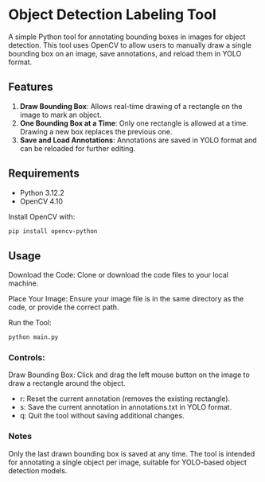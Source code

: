 # Object Detection Labeling Tool

A simple Python tool for annotating bounding boxes in images for object detection. This tool uses OpenCV to allow users to manually draw a single bounding box on an image, save annotations, and reload them in YOLO format.

## Features

1. **Draw Bounding Box**: Allows real-time drawing of a rectangle on the image to mark an object.
2. **One Bounding Box at a Time**: Only one rectangle is allowed at a time. Drawing a new box replaces the previous one.
3. **Save and Load Annotations**: Annotations are saved in YOLO format and can be reloaded for further editing.

## Requirements

- Python 3.12.2
- OpenCV 4.10

Install OpenCV with:
```bash
pip install opencv-python
```
 
## Usage
Download the Code: Clone or download the code files to your local machine.

Place Your Image: Ensure your image file is in the same directory as the code, or provide the correct path.

Run the Tool:
```bash
python main.py
```

### Controls:

Draw Bounding Box: Click and drag the left mouse button on the image to draw a rectangle around the object.
- r: Reset the current annotation (removes the existing rectangle).
- s: Save the current annotation in annotations.txt in YOLO format.
- q: Quit the tool without saving additional changes.

### Notes
Only the last drawn bounding box is saved at any time.
The tool is intended for annotating a single object per image, suitable for YOLO-based object detection models.
